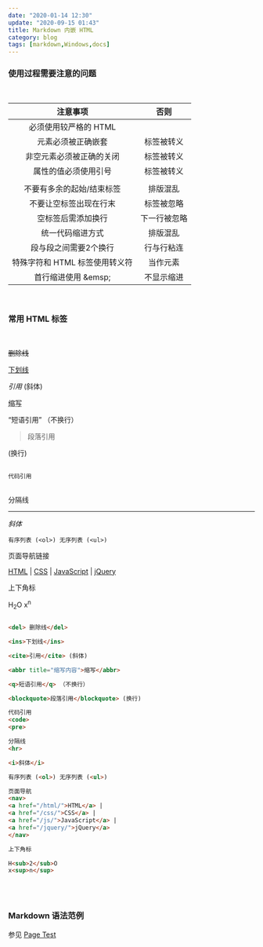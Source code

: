 ```yaml
---
date: "2020-01-14 12:30"
update: "2020-09-15 01:43"
title: Markdown 内嵌 HTML
category: blog
tags: [markdown,Windows,docs]
---
```


<!-- more -->

### 使用过程需要注意的问题

<br>

| 注意事项 | 否则 |
| :-------: | :---: |
| 必须使用较严格的 HTML |
| 元素必须被正确嵌套 | 标签被转义 |
| 非空元素必须被正确的关闭 | 标签被转义 |
| 属性的值必须使用引号 | 标签被转义 |
|  |  |
| 不要有多余的起始/结束标签 | 排版混乱 |
| 不要让空标签出现在行末 | 标签被忽略 |
| 空标签后需添加换行 | 下一行被忽略 |
| 统一代码缩进方式 | 排版混乱 |
| 段与段之间需要2个换行 | 行与行粘连 |
| 特殊字符和 HTML 标签使用转义符 | 当作元素 |
| 首行缩进使用 &amp;emsp; | 不显示缩进 |

<br>

### 常用 HTML 标签

<br>

<del> 删除线</del>

<ins>下划线</ins>

<cite>引用</cite> (斜体)

<abbr title="缩写内容">缩写</abbr>

<q>短语引用</q> （不换行）

<blockquote>段落引用</blockquote> (换行)

<pre>
<code>
代码引用
</code>
</pre>

分隔线
<hr>

<i>斜体</i>

	有序列表 (<ol>) 无序列表 (<ul>)

页面导航链接
<nav>
<a href="/html/">HTML</a> |
<a href="/css/">CSS</a> |
<a href="/js/">JavaScript</a> |
<a href="/jquery/">jQuery</a>
</nav>

上下角标

H<sub>2</sub>O
x<sup>n</sup>


```html

<del> 删除线</del>

<ins>下划线</ins>

<cite>引用</cite> (斜体)

<abbr title="缩写内容">缩写</abbr>

<q>短语引用</q> （不换行）

<blockquote>段落引用</blockquote> (换行)

代码引用
<code>
<pre>

分隔线
<hr>

<i>斜体</i>

有序列表 (<ol>) 无序列表 (<ul>)

页面导航
<nav>
<a href="/html/">HTML</a> |
<a href="/css/">CSS</a> |
<a href="/js/">JavaScript</a> |
<a href="/jquery/">jQuery</a>
</nav>

上下角标

H<sub>2</sub>O
x<sup>n</sup>

```

<br><br>

### Markdown 语法范例

参见 [Page Test](/blog/2019/03/28/markdown-test/)





